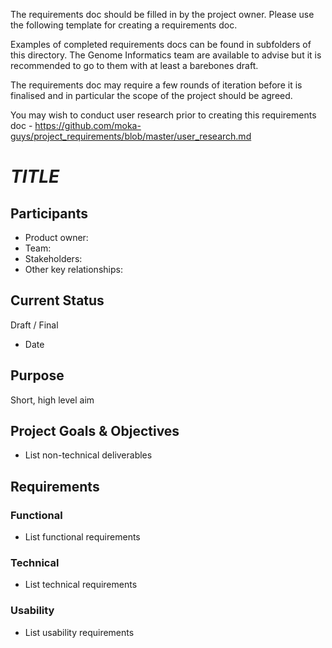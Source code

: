 The requirements doc should be filled in by the project owner. Please use the following template for creating a requirements doc.

Examples of completed requirements docs can be found in subfolders of this directory. The Genome Informatics team are available to advise but it is recommended to go to them with at least a barebones draft.

The requirements doc may require a few rounds of iteration before it is finalised and in particular the scope of the project should be agreed.

You may wish to conduct user research prior to creating this requirements doc - https://github.com/moka-guys/project_requirements/blob/master/user_research.md




# _TITLE_
## Participants
- Product owner: 
- Team: 
- Stakeholders: 
- Other key relationships: 

## Current Status
Draft / Final
- Date

## Purpose
Short, high level aim

## Project Goals & Objectives
* List non-technical deliverables

## Requirements
### Functional
* List functional requirements

### Technical
* List technical requirements

### Usability
- List usability requirements
